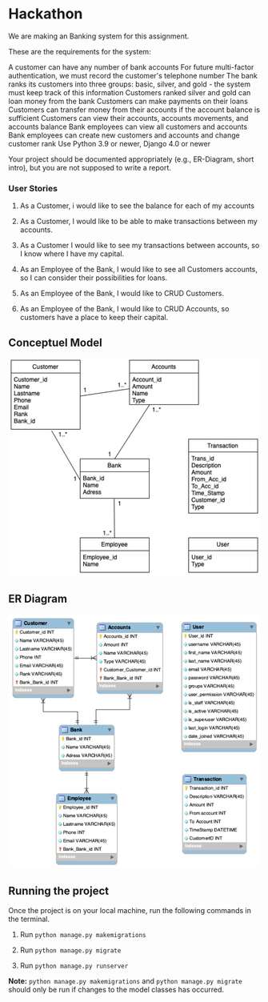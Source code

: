 # Hackathon

We are making an Banking system for this assignment.

These are the requirements for the system:

A customer can have any number of bank accounts
For future multi-factor authentication, we must record the customer's telephone number
The bank ranks its customers into three groups: basic, silver, and gold - the system must keep track of this information
Customers ranked silver and gold can loan money from the bank
Customers can make payments on their loans
Customers can transfer money from their accounts if the account balance is sufficient
Customers can view their accounts, accounts movements, and accounts balance
Bank employees can view all customers and accounts
Bank employees can create new customers and accounts and change customer rank
Use Python 3.9 or newer, Django 4.0 or newer

Your project should be documented appropriately (e.g., ER-Diagram, short intro), but you are not supposed to write a report.

### User Stories
1. As a Customer, i would like to see the balance for each of my accounts

2. As a Customer, I would like to be able to make transactions between my accounts.

3. As a Customer I would like to see my transactions between accounts, so I know where I have my capital.

4. As an Employee of the Bank, I would like to see all Customers accounts, so I can consider their possibilities for loans.

5. As an Employee of the Bank, I would like to CRUD Customers.

6. As an Employee of the Bank, I would like to CRUD Accounts, so customers have a place to keep their capital.

## Conceptuel Model 
![Conceptuel Model](Banking_conceptional.png)

## ER Diagram
![ER Diagram](Banking_Hack_ER.png)

## Running the project
Once the project is on your local machine, run the following commands in the terminal.
1. Run `python manage.py makemigrations`
 
2. Run `python manage.py migrate`

3. Run `python manage.py runserver`

**Note:** `python manage.py makemigrations` and `python manage.py migrate` should only be run if changes to the model classes has occurred.
